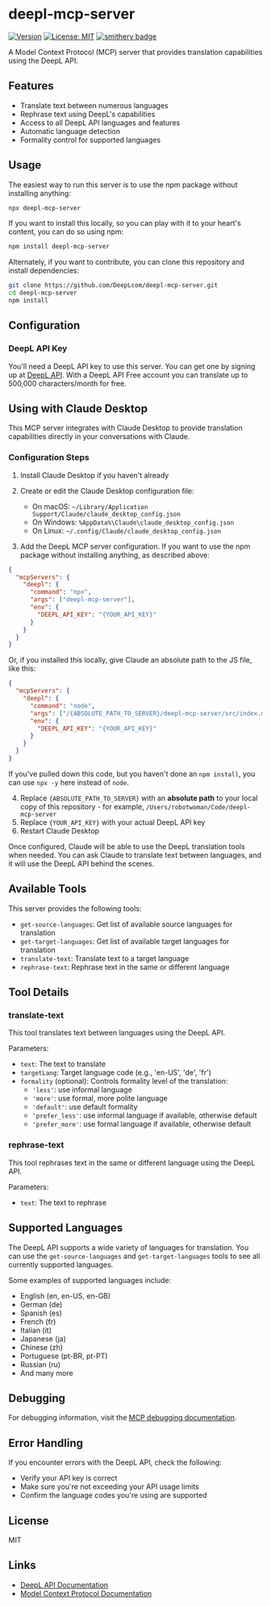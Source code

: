 # deepl-mcp-server

[![Version](https://img.shields.io/npm/v/deepl-mcp-server.svg)](https://www.npmjs.org/package/deepl-mcp-server)
[![License: MIT](https://img.shields.io/badge/license-MIT-blueviolet.svg)](https://github.com/DeepLcom/deepl-mcp-server/blob/main/LICENSE)
[![smithery badge](https://smithery.ai/badge/@DeepLcom/deepl-mcp-server)](https://smithery.ai/server/@DeepLcom/deepl-mcp-server)

A Model Context Protocol (MCP) server that provides translation capabilities using the DeepL API.

## Features

- Translate text between numerous languages
- Rephrase text using DeepL's capabilities
- Access to all DeepL API languages and features
- Automatic language detection
- Formality control for supported languages

## Usage

The easiest way to run this server is to use the npm package without installing anything:
```bash
npx deepl-mcp-server
```

If you want to install this locally, so you can play with it to your heart's content, you can do so using npm:
```bash
npm install deepl-mcp-server
```

Alternately, if you want to contribute, you can clone this repository and install dependencies:

```bash
git clone https://github.com/DeepLcom/deepl-mcp-server.git
cd deepl-mcp-server
npm install
```

## Configuration

### DeepL API Key

You'll need a DeepL API key to use this server. You can get one by signing up at [DeepL API](https://www.deepl.com/pro-api?utm_source=github&utm_medium=github-mcp-server-readme). With a DeepL API Free account you can translate up to 500,000 characters/month for free.

## Using with Claude Desktop

This MCP server integrates with Claude Desktop to provide translation capabilities directly in your conversations with Claude.

### Configuration Steps

1. Install Claude Desktop if you haven't already
2. Create or edit the Claude Desktop configuration file:

   - On macOS: `~/Library/Application Support/Claude/claude_desktop_config.json`
   - On Windows: `%AppData%\Claude\claude_desktop_config.json`
   - On Linux: `~/.config/Claude/claude_desktop_config.json`

3. Add the DeepL MCP server configuration. If you want to use the npm package without installing anything, as described above:

```json
{
  "mcpServers": {
    "deepl": {
      "command": "npx",
      "args": ["deepl-mcp-server"],
      "env": {
        "DEEPL_API_KEY": "{YOUR_API_KEY}"
      }
    }
  }
}
```

Or, if you installed this locally, give Claude an absolute path to the JS file, like this:

```json
{
  "mcpServers": {
    "deepl": {
      "command": "node",
      "args": ["/{ABSOLUTE_PATH_TO_SERVER}/deepl-mcp-server/src/index.mjs"],
      "env": {
        "DEEPL_API_KEY": "{YOUR_API_KEY}"
      }
    }
  }
}
```

If you've pulled down this code, but you haven't done an `npm install`, you can use `npx -y` here instead of `node`.

4. Replace `{ABSOLUTE_PATH_TO_SERVER}` with an **absolute path** to your local copy of this repository - for example, `/Users/robotwoman/Code/deepl-mcp-server`
5. Replace `{YOUR_API_KEY}` with your actual DeepL API key
6. Restart Claude Desktop

Once configured, Claude will be able to use the DeepL translation tools when needed. You can ask Claude to translate text between languages, and it will use the DeepL API behind the scenes.

## Available Tools

This server provides the following tools:

- `get-source-languages`: Get list of available source languages for translation
- `get-target-languages`: Get list of available target languages for translation
- `translate-text`: Translate text to a target language
- `rephrase-text`: Rephrase text in the same or different language

## Tool Details

### translate-text

This tool translates text between languages using the DeepL API.

Parameters:

- `text`: The text to translate
- `targetLang`: Target language code (e.g., 'en-US', 'de', 'fr')
- `formality` (optional): Controls formality level of the translation:
  - `'less'`: use informal language
  - `'more'`: use formal, more polite language
  - `'default'`: use default formality
  - `'prefer_less'`: use informal language if available, otherwise default
  - `'prefer_more'`: use formal language if available, otherwise default

### rephrase-text

This tool rephrases text in the same or different language using the DeepL API.

Parameters:

- `text`: The text to rephrase

## Supported Languages

The DeepL API supports a wide variety of languages for translation. You can use the `get-source-languages` and `get-target-languages` tools to see all currently supported languages.

Some examples of supported languages include:

- English (en, en-US, en-GB)
- German (de)
- Spanish (es)
- French (fr)
- Italian (it)
- Japanese (ja)
- Chinese (zh)
- Portuguese (pt-BR, pt-PT)
- Russian (ru)
- And many more

## Debugging

For debugging information, visit the [MCP debugging documentation](https://modelcontextprotocol.io/docs/tools/debugging).

## Error Handling

If you encounter errors with the DeepL API, check the following:

- Verify your API key is correct
- Make sure you're not exceeding your API usage limits
- Confirm the language codes you're using are supported

## License

MIT

## Links

- [DeepL API Documentation](https://www.deepl.com/docs-api?utm_source=github&utm_medium=github-mcp-server-readme)
- [Model Context Protocol Documentation](https://modelcontextprotocol.io/docs/)
